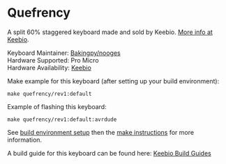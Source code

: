 Quefrency
=========

A split 60% staggered keyboard made and sold by Keebio. [More info at Keebio](https://keeb.io).

Keyboard Maintainer: [Bakingpy/nooges](https://github.com/nooges)  
Hardware Supported: Pro Micro  
Hardware Availability: [Keebio](https://keeb.io/)  

Make example for this keyboard (after setting up your build environment):

    make quefrency/rev1:default

Example of flashing this keyboard:

    make quefrency/rev1:default:avrdude

See [build environment setup](https://docs.qmk.fm/build_environment_setup.html) then the [make instructions](https://docs.qmk.fm/make_instructions.html) for more information.

A build guide for this keyboard can be found here: [Keebio Build Guides](https://docs.keeb.io)
